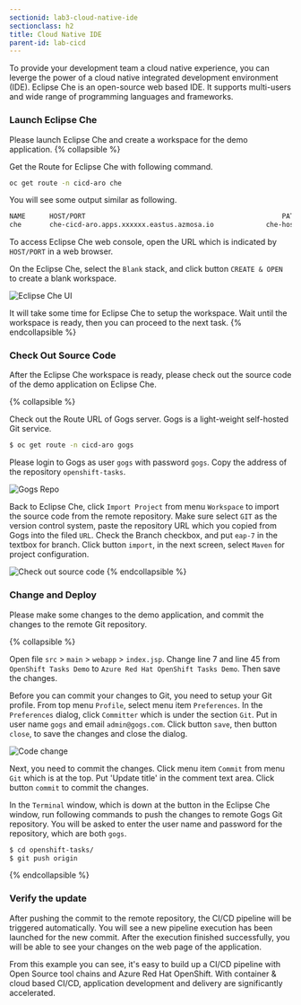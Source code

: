 ```yaml
---
sectionid: lab3-cloud-native-ide
sectionclass: h2
title: Cloud Native IDE
parent-id: lab-cicd
---
```


To provide your development team a cloud native experience, you can leverge the power of a cloud native integrated development environment (IDE). Eclipse Che is an open-source web based IDE. It supports multi-users and wide range of programming languages and frameworks.

### Launch Eclipse Che

Please launch Eclipse Che and create a workspace for the demo application.
{% collapsible %}

Get the Route for Eclipse Che with following command.

```sh
oc get route -n cicd-aro che
```

You will see some output similar as following.

```sh
NAME      HOST/PORT                                                 PATH      SERVICES   PORT      TERMINATION   WILDCARD
che       che-cicd-aro.apps.xxxxxx.eastus.azmosa.io             che-host   http                    None                                                                                                                                              
```
To access Eclipse Che web console, open the URL which is indicated by  `HOST/PORT` in a web browser.

On the Eclipse Che, select the `Blank` stack, and click button `CREATE & OPEN` to create a blank workspace.

![Eclipse Che UI](../media/che-ui.png)

It will take some time for Eclipse Che to setup the workspace. Wait until the workspace is ready, then you can proceed to the next task.
{% endcollapsible %}

### Check Out Source Code

After the Eclipse Che workspace is ready, please check out the source code of the demo application on Eclipse Che.

{% collapsible %}

Check out the Route URL of Gogs server. Gogs is a light-weight self-hosted Git service. 

```sh
$ oc get route -n cicd-aro gogs
```

Please login to Gogs as user `gogs` with password `gogs`. Copy the address of the repository `openshift-tasks`.

![Gogs Repo](../media/gogs-repo.png)

Back to Eclipse Che, click `Import Project` from menu `Workspace` to import the source code from the remote repository. Make sure select `GIT` as the version control system, paste the repository URL which you copied from Gogs into the filed `URL`. Check the Branch checkbox, and put `eap-7` in the textbox for branch. Click button `import`, in the next screen, select `Maven` for project configuration.

![Check out source code](../media/che-import.png)
{% endcollapsible %}

### Change and Deploy

Please make some changes to the demo application, and commit the changes to the remote Git repository.

{% collapsible %}

Open file `src` > `main` > `webapp` > `index.jsp`. Change line 7 and line 45 from `OpenShift Tasks Demo` to `Azure Red Hat OpenShift Tasks Demo`. Then save the changes.

Before you can commit your changes to Git, you need to setup your Git profile. From top menu `Profile`, select menu item `Preferences`. In the `Preferences` dialog, click `Committer` which is under the section `Git`. Put in user name `gogs` and email `admin@gogs.com`. Click button `save`, then button `close`, to save the changes and close the dialog.

![Code change](../media/che-codechange.png)


Next, you need to commit the changes. Click menu item `Commit` from menu `Git` which is at the top. Put 'Update title' in the comment text area. Click button `commit` to commit the changes.

In the `Terminal` window, which is down at the button in the Eclipse Che window, run following commands to push the changes to remote Gogs Git repository. You will be asked to enter the user name and password for the repository, which are both `gogs`.

```sh
$ cd openshift-tasks/
$ git push origin
```
{% endcollapsible %}

### Verify the update

After pushing the commit to the remote repository, the CI/CD pipeline will be triggered automatically. You will see a new pipeline execution has been launched for the new commit. After the execution finished successfully, you will be able to see your changes on the web page of the application.

From this example you can see, it's easy to build up a CI/CD pipeline with Open Source tool chains and Azure Red Hat OpenShift. With container & cloud based CI/CD, application development and delivery are significantly accelerated.

